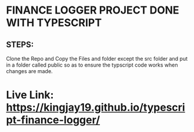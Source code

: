 # FINANCE LOGGER PROJECT DONE WITH TYPESCRIPT
## STEPS:
Clone the Repo and Copy the Files and folder except the src folder and put in a folder called public so as to ensure the typscript code works when changes are made.

# Live Link: https://kingjay19.github.io/typescript-finance-logger/
